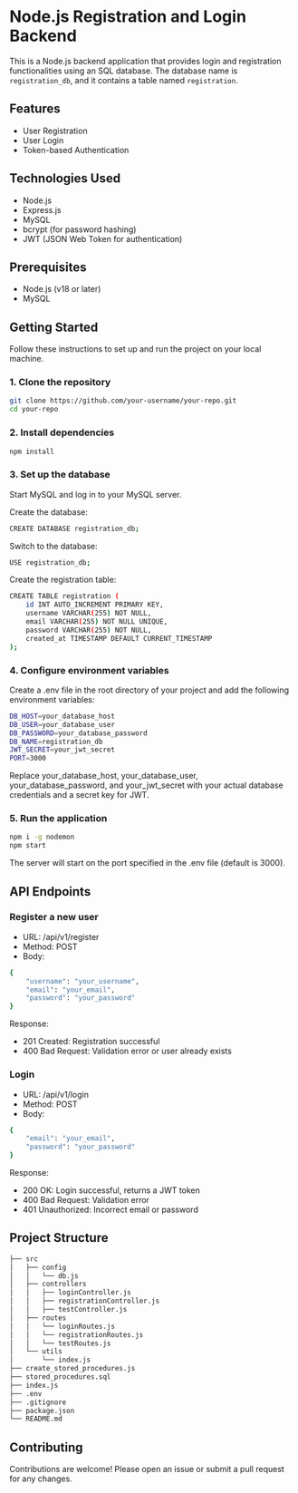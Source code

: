 # Node.js Registration and Login Backend

This is a Node.js backend application that provides login and registration functionalities using an SQL database. The database name is `registration_db`, and it contains a table named `registration`.

## Features

- User Registration
- User Login
- Token-based Authentication

## Technologies Used

- Node.js
- Express.js
- MySQL
- bcrypt (for password hashing)
- JWT (JSON Web Token for authentication)

## Prerequisites

- Node.js (v18 or later)
- MySQL

## Getting Started

Follow these instructions to set up and run the project on your local machine.

### 1. Clone the repository

```bash
git clone https://github.com/your-username/your-repo.git
cd your-repo
```

### 2. Install dependencies

```bash
npm install
```

### 3. Set up the database
Start MySQL and log in to your MySQL server.

Create the database:
```bash
CREATE DATABASE registration_db;
```

Switch to the database:
```bash
USE registration_db;
```

Create the registration table:
```bash
CREATE TABLE registration (
    id INT AUTO_INCREMENT PRIMARY KEY,
    username VARCHAR(255) NOT NULL,
    email VARCHAR(255) NOT NULL UNIQUE,
    password VARCHAR(255) NOT NULL,
    created_at TIMESTAMP DEFAULT CURRENT_TIMESTAMP
);
```

### 4. Configure environment variables
Create a .env file in the root directory of your project and add the following environment variables:

```bash
DB_HOST=your_database_host
DB_USER=your_database_user
DB_PASSWORD=your_database_password
DB_NAME=registration_db
JWT_SECRET=your_jwt_secret
PORT=3000
```

Replace your_database_host, your_database_user, your_database_password, and your_jwt_secret with your actual database credentials and a secret key for JWT.

### 5. Run the application
```bash
npm i -g nodemon
npm start
```

The server will start on the port specified in the .env file (default is 3000).

## API Endpoints
### Register a new user
 - URL: /api/v1/register
 - Method: POST
 - Body:

```bash
{
    "username": "your_username",
    "email": "your_email",
    "password": "your_password"
}
```
Response:
 - 201 Created: Registration successful
 - 400 Bad Request: Validation error or user already exists
### Login
 - URL: /api/v1/login
 - Method: POST
 - Body:
```bash
{
    "email": "your_email",
    "password": "your_password"
}
```

Response:
 - 200 OK: Login successful, returns a JWT token
 - 400 Bad Request: Validation error
 - 401 Unauthorized: Incorrect email or password

## Project Structure

```bash
├── src
│   ├── config
│   │   └── db.js
│   ├── controllers
│   │   ├── loginController.js
│   │   ├── registrationController.js
│   │   ├── testController.js
│   ├── routes
│   │   └── loginRoutes.js
│   │   └── registrationRoutes.js
│   │   └── testRoutes.js
│   └── utils
│       └── index.js
├── create_stored_procedures.js
├── stored_procedures.sql
├── index.js
├── .env
├── .gitignore
├── package.json
└── README.md
```

## Contributing
Contributions are welcome! Please open an issue or submit a pull request for any changes.